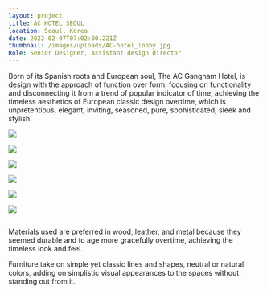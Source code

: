 ```yaml
---
layout: project
title: AC HOTEL SEOUL
location: Seoul, Korea
date: 2022-02-07T07:02:00.221Z
thumbnail: /images/uploads/AC-hotel_lobby.jpg
Role: Senior Designer, Assistant design director
---
```

Born of its Spanish roots and European soul, The AC Gangnam Hotel, is design with the approach of function over form, focusing on functionality and disconnecting it from a trend of popular indicator of time, achieving the timeless aesthetics of European classic design overtime, which is unpretentious, elegant, inviting, seasoned, pure, sophisticated, sleek and stylish.

![](/images/uploads/ac-cafe-without-shelving-pillow-updates.png)

![](/images/uploads/ac-cafe-with-shelving-pillow-updates.png)

![](/images/uploads/media-cafe.png)

![](/images/uploads/l1-elevation-lobby-lounge-edited-jane-r2.jpg)

![](/images/uploads/l1-elevation-media-salon-edited-jane.jpg)

![](/images/uploads/l1-elevation-cafe-revised-coffee-table-height-floor-lamp.jpg)

![]()

Materials used are preferred in wood, leather, and metal because they seemed durable and to age more gracefully overtime, achieving the timeless look and feel.

Furniture take on simple yet classic lines and shapes, neutral or natural colors, adding on simplistic visual appearances to the spaces without standing out from it.